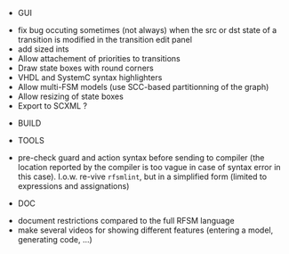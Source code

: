 * GUI
- fix bug occuting sometimes (not always) when the src or dst state of a transition is modified in the transition edit panel
- add sized ints
- Allow attachement of priorities to transitions
- Draw state boxes with round corners
- VHDL and SystemC syntax highlighters
- Allow multi-FSM models (use SCC-based partitionning of the graph)
- Allow resizing of state boxes
- Export to SCXML ?

* BUILD

* TOOLS
- pre-check guard and action syntax before sending to compiler (the location reported by
the compiler is too vague in case of syntax error in this case). I.o.w. re-vive `rfsmlint`, but in 
a simplified form (limited to expressions and assignations)

* DOC
- document restrictions compared to the full RFSM language
- make several videos for showing different features (entering a model, generating code, ...)

